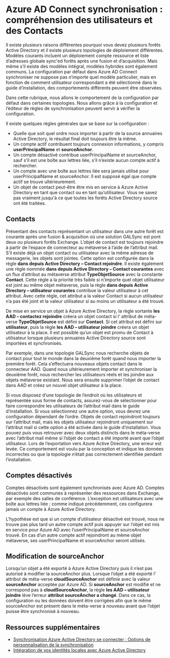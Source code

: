 <properties
    pageTitle="Azure AD Connect synchronisation : compréhension des utilisateurs et des Contacts | Microsoft Azure"
    description="Explique les utilisateurs et des contacts dans Azure AD Connect synchroniser."
    services="active-directory"
    documentationCenter=""
    authors="markusvi"
    manager="femila"
    editor=""/>

<tags
    ms.service="active-directory"
    ms.workload="identity"
    ms.tgt_pltfrm="na"
    ms.devlang="na"
    ms.topic="article"
    ms.date="10/10/2016"
    ms.author="markusvi;andkjell"/>


# <a name="azure-ad-connect-sync-understanding-users-and-contacts"></a>Azure AD Connect synchronisation : compréhension des utilisateurs et des Contacts

Il existe plusieurs raisons différentes pourquoi vous devez plusieurs forêts Active Directory et il existe plusieurs topologies de déploiement différentes. Modèles courants incluent un déploiement compte ressource et liste d’adresses globale sync'ed forêts après une fusion et d’acquisition. Mais même s’il existe des modèles intégral, modèles hybrides sont également communs. La configuration par défaut dans Azure AD Connect synchroniser ne suppose pas n’importe quel modèle particulier, mais en fonction de comment utilisateur correspondant a été sélectionné dans le guide d’installation, des comportements différents peuvent être observées.

Dans cette rubrique, nous allons le comportement de la configuration par défaut dans certaines topologies. Nous allons grâce à la configuration et l’éditeur de règles de synchronisation peuvent servir à vérifier la configuration.

Il existe quelques règles générales que se base sur la configuration :

- Quelle que soit quel ordre nous importer à partir de la source annuaires Active Directory, le résultat final doit toujours être la même.
- Un compte actif contribuent toujours connexion informations, y compris **userPrincipalName** et **sourceAnchor**.
- Un compte désactivé contribue userPrincipalName et sourceAnchor, sauf s’il est une boîte aux lettres liée, s’il n’existe aucun compte actif à rechercher.
- Un compte avec une boîte aux lettres liée sera jamais utilisé pour userPrincipalName et sourceAnchor. Il est supposé égal que compte actif se trouve ultérieurement.
- Un objet de contact peut-être être mis en service à Azure Active Directory en tant que contact ou en tant qu’utilisateur. Vous ne savez pas vraiment jusqu'à ce que toutes les forêts Active Directory source ont été traitées.

## <a name="contacts"></a>Contacts

Présentant des contacts représentant un utilisateur dans une autre forêt est courante après une fusion & acquisition où une solution GALSync est pont deux ou plusieurs forêts Exchange. L’objet de contact est toujours rejoindre à partir de l’espace de connecteur au métaverse à l’aide de l’attribut mail. S’il existe déjà un objet contact ou utilisateur avec la même adresse de messagerie, les objets sont jointes. Cette option est configurée dans la règle **dans depuis Active Directory – Contact rejoindre**. Il existe également une règle nommée **dans depuis Active Directory – Contact courantes** avec un flux d’attribut au métaverse attribut **TypeObjetSource** avec la constante **Contact**. Cette règle a la priorité très faible si n’importe quel objet utilisateur est joint au même objet métaverse, puis la règle **dans depuis Active Directory – utilisateur courantes** contribue la valeur utilisateur à cet attribut. Avec cette règle, cet attribut a la valeur Contact si aucun utilisateur n’a pas été joint et la valeur utilisateur si au moins un utilisateur a été trouvé.

De mise en service un objet à Azure Active Directory, la règle sortante **les AAD – contactez rejoindre** créera un objet contact si l' attribut de méta-verse **TypeObjetSource** est défini sur **Contact**. Si cet attribut est défini sur **utilisateur**, puis la règle **les AAD – utilisateur joindre** créera un objet utilisateur à la place.
Il est possible qu’un objet est promu de Contact à utilisateur lorsque plusieurs annuaires Active Directory source sont importées et synchronisés.

Par exemple, dans une topologie GALSync nous recherche objets de contact pour tout le monde dans la deuxième forêt quand nous importer la première forêt. Cela s’effectuera nouveaux objets contact dans le connecteur AAD. Quand nous ultérieurement importer et synchroniser la deuxième forêt, nous rechercher les utilisateurs réels et les joindre aux objets métaverse existant. Nous sera ensuite supprimer l’objet de contact dans AAD et créez un nouvel objet utilisateur à la place.

Si vous disposez d’une topologie de l’endroit où les utilisateurs et représentée sous forme de contacts, assurez-vous de sélectionner pour faire correspondre les utilisateurs de l’attribut mail dans le guide d’installation. Si vous sélectionnez une autre option, vous devrez une configuration dépendant de l’ordre. Objets de contact rejoindront toujours sur l’attribut mail, mais les objets utilisateur rejoindront uniquement sur l’attribut mail si cette option a été activée dans le guide d’installation. Vous pouvez puis vous retrouver avec deux objets distincts dans le méta-verse avec l’attribut mail même si l’objet de contact a été importé avant que l’objet utilisateur. Lors de l’exportation vers Azure Active Directory, une erreur est levée. Ce comportement est voulu par la conception et indique les données incorrectes ou que la topologie n’était pas correctement identifiée pendant l’installation.

## <a name="disabled-accounts"></a>Comptes désactivés

Comptes désactivés sont également synchronisés avec Azure AD. Comptes désactivés sont communes à représenter des ressources dans Exchange, par exemple des salles de conférence. L’exception est utilisateurs avec une boîte aux lettres liée ; comme indiqué précédemment, ces configurera jamais un compte à Azure Active Directory.

L’hypothèse est que si un compte d’utilisateur désactivé est trouvé, nous ne trouve pas plus tard un autre compte actif puis appuyer sur l’objet est mis en service pour Azure AD avec l’userPrincipalName et sourceAnchor trouvé. En cas d’un autre compte actif rejoindront au même objet métaverse, ses userPrincipalName et sourceAnchor seront utilisés.

## <a name="changing-sourceanchor"></a>Modification de sourceAnchor

Lorsqu’un objet a été exporté à Azure Active Directory puis il n’est pas autorisé à modifier la sourceAnchor plus. Lorsque l’objet a été exporté l' attribut de méta-verse **cloudSourceAnchor** est définie avec la valeur **sourceAnchor** acceptée par Azure AD. Si **sourceAnchor** est modifié et ne correspond pas à **cloudSourceAnchor**, la règle **les AAD – utilisateur joindre** lève l’erreur **attribut sourceAnchor a changé**. Dans ce cas, la configuration ou les données doivent être corrigées afin que le même sourceAnchor est présent dans le méta-verse à nouveau avant que l’objet puisse être synchronisé à nouveau.

## <a name="additional-resources"></a>Ressources supplémentaires

* [Synchronisation Azure Active Directory se connecter : Options de personnalisation de la synchronisation](active-directory-aadconnectsync-whatis.md)
* [Intégration de vos identités locales avec Azure Active Directory](active-directory-aadconnect.md)
